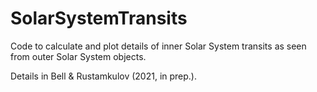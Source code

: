 # SolarSystemTransits

Code to calculate and plot details of inner Solar System transits as seen from outer Solar System objects.

Details in Bell & Rustamkulov (2021, in prep.).
